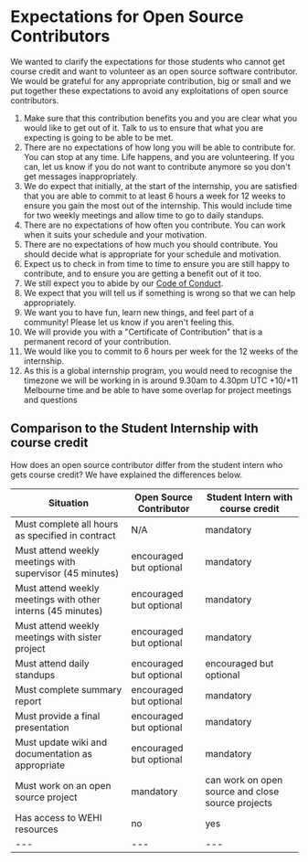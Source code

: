 # Expectations for Open Source Contributors

We wanted to clarify the expectations for those students who cannot get course credit and want to volunteer as an open source software contributor. We would be grateful for any appropriate contribution, big or small and we put together these expectations to avoid any exploitations of open source contributors.

1. Make sure that this contribution benefits you and you are clear what you would like to get out of it. Talk to us to ensure that what you are expecting is going to be able to be met. 
2. There are no expectations of how long you will be able to contribute for. You can stop at any time. Life happens, and you are volunteering. If you can, let us know if you do not want to contribute anymore so you don't get messages inappropriately.
3. We do expect that initially, at the start of the internship, you are satisfied that you are able to commit to at least 6 hours a week for 12 weeks to ensure you gain the most out of the internship. This would include time for two weekly meetings and allow time to go to daily standups.
4. There are no expectations of how often you contribute. You can work when it suits your schedule and your motivation.
5. There are no expectations of how much you should contribute. You should decide what is appropriate for your schedule and motivation.
6. Expect us to check in from time to time to ensure you are still happy to contribute, and to ensure you are getting a benefit out of it too.
7. We still expect you to abide by our [Code of Conduct](https://wehi-researchcomputing.github.io/code-of-conduct).
8. We expect that you will tell us if something is wrong so that we can help appropriately.
9. We want you to have fun, learn new things, and feel part of a community! Please let us know if you aren't feeling this.
10. We will provide you with a "Certificate of Contribution" that is a permanent record of your contribution.
11. We would like you to commit to 6 hours per week for the 12 weeks of the internship.
12. As this is a global internship program, you would need to recognise the timezone we will be working in is around 9.30am to 4.30pm UTC +10/+11 Melbourne time and be able to have some overlap for project meetings and questions

## Comparison to the Student Internship with course credit

How does an open source contributor differ from the student intern who gets course credit? We have explained the differences below. 

| Situation | Open Source Contributor | Student Intern with course credit |
| --- | --- | --- |
| Must complete all hours as specified in contract | N/A | mandatory |
| Must attend weekly meetings with supervisor (45 minutes) | encouraged but optional | mandatory |
| Must attend weekly meetings with other interns (45 minutes) | encouraged but optional | mandatory |
| Must attend weekly meetings with sister project | encouraged but optional | mandatory |
| Must attend daily standups | encouraged but optional | encouraged but optional |
| Must complete summary report | encouraged but optional | mandatory |
| Must provide a final presentation | encouraged but optional | mandatory |
| Must update wiki and documentation as appropriate | encouraged but optional | mandatory |
| Must work on an open source project | mandatory | can work on open source and close source projects |
| Has access to WEHI resources | no | yes |
| --- | --- | --- |

